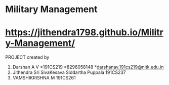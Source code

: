 # Military Management
# https://jithendra1798.github.io/Militry-Management/
PROJECT created by
1. Darshan A V
*191CS219
*8296058148
*darshanav.191cs219@nitk.edu.in
3. Jithendra Sri SivaKesava Siddartha Puppala  191CS237
4. VAMSHIKRISHNA M  191CS261

